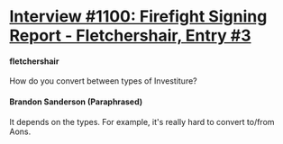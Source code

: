 # [Interview #1100: Firefight Signing Report - Fletchershair, Entry #3](https://www.theoryland.com/intvmain.php?i=1100#3)

#### fletchershair

How do you convert between types of Investiture?

#### Brandon Sanderson (Paraphrased)

It depends on the types. For example, it's really hard to convert to/from Aons.

